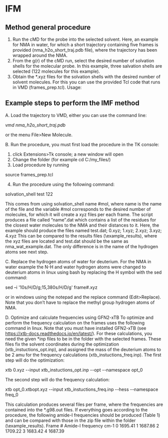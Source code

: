 # IFM
## Method general procedure
1.	Run the cMD for the probe into the selected solvent. Here, an example for NMA in water, for which a short trajectory containing five frames is provided (nma_h2o_short_traj.pdb file), where the trajectory has been wrapped around the NMA.
2.	From the g(r) of the cMD run, select the desired number of solvation shells for the molecular probe. In this example, three salvation shells are selected (122 molecules for this example).
3.	Obtain the *.xyz files for the solvation shells with the desired number of solvent molecules. For this you can use the provided Tcl code that runs in VMD (frames_prep.tcl). Usage: 

## Example steps to perform the IMF method

A.	Load the trajectory to VMD, either you can use the command line:

*vmd nma_h2o_short_traj.pdb*

or the menu File>New Molecule.

B.	Run the procedure, you must first load the procedure in the TK console:

1.	click Extensions>Tk console; a new window will open
2.	Change the folder (for example cd C:/my_files/)
3.	Load procedure by running

source frames_prep.tcl

4.	Run the procedure using the following command:  

solvation_shell test 122 

This comes from using solvation_shell name #mol, where name is the name of the file and the variable #mol corresponds to the desired number of molecules, for which it will create a xyz files per each frame. The script produces a file called “name”.dat which contains a list of the residues for the closest water molecules to the NMA and their distances to it. 
Here, the example should produce the files named
test.dat; 0.xyz; 1.xyz; 2.xyz; 3.xyz; 4.xyz 
This can be compared to the results files (\example_results\), where the xyz files are located and test.dat should be the same as nma_wat_example.dat. The only difference is in the name of the hydrogen atoms see next step.

C.	Replace the hydrogen atoms of water for deuterium.
For the NMA in water example the N-H and water hydrogen atoms were changed to deuterium atoms in linux using bash by replacing the H symbol with the sed command:

sed –i '10s/H/D/g;15,380s/H/D/g' frame#.xyz

or in windows using the notepad and the replace command (Edit>Replace). Note that you don’t have to replace the methyl group hydrogen atoms of NMA. 

D.	Optimize and calculate frequencies using GFN2-xTB
To optimize and perform the frequency calculation on the frames uses the following command in linux. Note that you must have installed GFN2-xTB (see https://xtb-docs.readthedocs.io/en/latest/). For these calculations, you need the given *inp files to be in the folder with the selected frames. These files fix the solvent coordinates during the optimization (xtb_instuctions_opt.inp), and assigned the mass of the deuterium atoms to be 2 amu for the frequency calculations (xtb_instuctions_freq.inp).
The first step will do the optimization:

xtb  0.xyz --input xtb_instuctions_opt.inp --opt --namespace opt_0

The second step will do the frequency calculation:

xtb opt_0.xtbopt.xyz --input xtb_instuctions_freq.inp --hess --namespace freq_0

This calculation produces several files per frame, where the frequencies are contained into the *.g98.out files. If everything goes according to the procedure, the following amide-I frequencies should be produced (Table 1) and can be compared with those in the zip file within the folder (\example_results\).
Frame #	Amide-I frequency cm-1
0	1695.41
1	1687.86
2	1709.22
3	1683.42
4	1687.39
